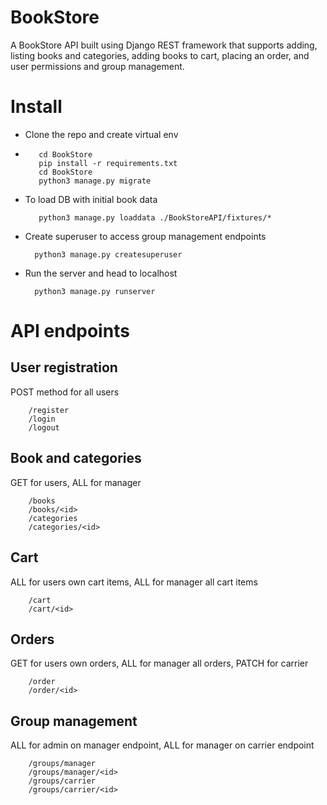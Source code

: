 # BookStore
A BookStore API built using Django REST framework that supports adding, listing books and categories,
adding books to cart, placing an order, and user permissions and group management.

# Install
- Clone the repo and create virtual env
- ```
     cd BookStore
     pip install -r requirements.txt
     cd BookStore
     python3 manage.py migrate
  ```
- To load DB with initial book data
  ```
     python3 manage.py loaddata ./BookStoreAPI/fixtures/*
  ```
- Create superuser to access group management endpoints
  ```
    python3 manage.py createsuperuser
  ```
- Run the server and head to localhost
  ```
    python3 manage.py runserver
  ```

# API endpoints
## User registration
  POST method for all users
  ``` 
      /register          
      /login        
      /logout       
  ```
## Book and categories
  GET for users, ALL for manager 
  ``` 
      /books              
      /books/<id>       
      /categories       
      /categories/<id>  
  ```
## Cart
  ALL for users own cart items, ALL for manager all cart items
  ``` 
      /cart             
      /cart/<id>       
  ```
## Orders
  GET for users own orders, ALL for manager all orders, PATCH for carrier 
  ``` 
      /order             
      /order/<id>       
  ```
## Group management
  ALL for admin on manager endpoint, ALL for manager on carrier endpoint 
  ``` 
      /groups/manager             
      /groups/manager/<id>             
      /groups/carrier             
      /groups/carrier/<id>             
  ```
